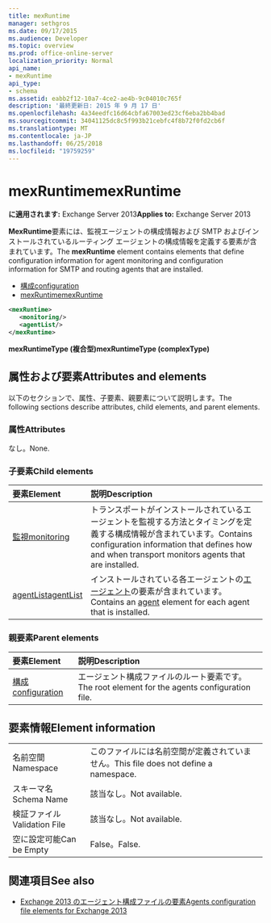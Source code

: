 ```yaml
---
title: mexRuntime
manager: sethgros
ms.date: 09/17/2015
ms.audience: Developer
ms.topic: overview
ms.prod: office-online-server
localization_priority: Normal
api_name:
- mexRuntime
api_type:
- schema
ms.assetid: eabb2f12-10a7-4ce2-ae4b-9c04010c765f
description: '最終更新日: 2015 年 9 月 17 日'
ms.openlocfilehash: 4a34eedfc16d64cbfa67003ed23cf6eba2bb4bad
ms.sourcegitcommit: 34041125dc8c5f993b21cebfc4f8b72f0fd2cb6f
ms.translationtype: MT
ms.contentlocale: ja-JP
ms.lasthandoff: 06/25/2018
ms.locfileid: "19759259"
---
```

# <a name="mexruntime"></a><span data-ttu-id="4b1f8-103">mexRuntime</span><span class="sxs-lookup"><span data-stu-id="4b1f8-103">mexRuntime</span></span>
  
<span data-ttu-id="4b1f8-104">**に適用されます:** Exchange Server 2013</span><span class="sxs-lookup"><span data-stu-id="4b1f8-104">**Applies to:** Exchange Server 2013</span></span>
  
<span data-ttu-id="4b1f8-105">**MexRuntime**要素には、監視エージェントの構成情報および SMTP およびインストールされているルーティング エージェントの構成情報を定義する要素が含まれています。</span><span class="sxs-lookup"><span data-stu-id="4b1f8-105">The **mexRuntime** element contains elements that define configuration information for agent monitoring and configuration information for SMTP and routing agents that are installed.</span></span> 
  
- [<span data-ttu-id="4b1f8-106">構成</span><span class="sxs-lookup"><span data-stu-id="4b1f8-106">configuration</span></span>](configuration.md)  
- [<span data-ttu-id="4b1f8-107">mexRuntime</span><span class="sxs-lookup"><span data-stu-id="4b1f8-107">mexRuntime</span></span>](mexruntime.md)
  
```XML
<mexRuntime>
   <monitoring/>
   <agentList/>
</mexRuntime>
```

<span data-ttu-id="4b1f8-108">**mexRuntimeType (複合型)**</span><span class="sxs-lookup"><span data-stu-id="4b1f8-108">**mexRuntimeType (complexType)**</span></span>

## <a name="attributes-and-elements"></a><span data-ttu-id="4b1f8-109">属性および要素</span><span class="sxs-lookup"><span data-stu-id="4b1f8-109">Attributes and elements</span></span>

<span data-ttu-id="4b1f8-110">以下のセクションで、属性、子要素、親要素について説明します。</span><span class="sxs-lookup"><span data-stu-id="4b1f8-110">The following sections describe attributes, child elements, and parent elements.</span></span>
  
### <a name="attributes"></a><span data-ttu-id="4b1f8-111">属性</span><span class="sxs-lookup"><span data-stu-id="4b1f8-111">Attributes</span></span>

<span data-ttu-id="4b1f8-112">なし。</span><span class="sxs-lookup"><span data-stu-id="4b1f8-112">None.</span></span>
  
### <a name="child-elements"></a><span data-ttu-id="4b1f8-113">子要素</span><span class="sxs-lookup"><span data-stu-id="4b1f8-113">Child elements</span></span>

|<span data-ttu-id="4b1f8-114">**要素**</span><span class="sxs-lookup"><span data-stu-id="4b1f8-114">**Element**</span></span>|<span data-ttu-id="4b1f8-115">**説明**</span><span class="sxs-lookup"><span data-stu-id="4b1f8-115">**Description**</span></span>|
|:-----|:-----|
|[<span data-ttu-id="4b1f8-116">監視</span><span class="sxs-lookup"><span data-stu-id="4b1f8-116">monitoring</span></span>](monitoring.md) <br/> |<span data-ttu-id="4b1f8-117">トランスポートがインストールされているエージェントを監視する方法とタイミングを定義する構成情報が含まれています。</span><span class="sxs-lookup"><span data-stu-id="4b1f8-117">Contains configuration information that defines how and when transport monitors agents that are installed.</span></span>  <br/> |
|[<span data-ttu-id="4b1f8-118">agentList</span><span class="sxs-lookup"><span data-stu-id="4b1f8-118">agentList</span></span>](agentlist.md) <br/> |<span data-ttu-id="4b1f8-119">インストールされている各エージェントの[エージェント](agent.md)の要素が含まれています。</span><span class="sxs-lookup"><span data-stu-id="4b1f8-119">Contains an [agent](agent.md) element for each agent that is installed.</span></span>  <br/> |
   
### <a name="parent-elements"></a><span data-ttu-id="4b1f8-120">親要素</span><span class="sxs-lookup"><span data-stu-id="4b1f8-120">Parent elements</span></span>

|<span data-ttu-id="4b1f8-121">**要素**</span><span class="sxs-lookup"><span data-stu-id="4b1f8-121">**Element**</span></span>|<span data-ttu-id="4b1f8-122">**説明**</span><span class="sxs-lookup"><span data-stu-id="4b1f8-122">**Description**</span></span>|
|:-----|:-----|
|[<span data-ttu-id="4b1f8-123">構成</span><span class="sxs-lookup"><span data-stu-id="4b1f8-123">configuration</span></span>](configuration.md) <br/> |<span data-ttu-id="4b1f8-124">エージェント構成ファイルのルート要素です。</span><span class="sxs-lookup"><span data-stu-id="4b1f8-124">The root element for the agents configuration file.</span></span>  <br/> |
   
## <a name="element-information"></a><span data-ttu-id="4b1f8-125">要素情報</span><span class="sxs-lookup"><span data-stu-id="4b1f8-125">Element information</span></span>

|||
|:-----|:-----|
|<span data-ttu-id="4b1f8-126">名前空間</span><span class="sxs-lookup"><span data-stu-id="4b1f8-126">Namespace</span></span>  <br/> |<span data-ttu-id="4b1f8-127">このファイルには名前空間が定義されていません。</span><span class="sxs-lookup"><span data-stu-id="4b1f8-127">This file does not define a namespace.</span></span>  <br/> |
|<span data-ttu-id="4b1f8-128">スキーマ名</span><span class="sxs-lookup"><span data-stu-id="4b1f8-128">Schema Name</span></span>  <br/> |<span data-ttu-id="4b1f8-129">該当なし。</span><span class="sxs-lookup"><span data-stu-id="4b1f8-129">Not available.</span></span>  <br/> |
|<span data-ttu-id="4b1f8-130">検証ファイル</span><span class="sxs-lookup"><span data-stu-id="4b1f8-130">Validation File</span></span>  <br/> |<span data-ttu-id="4b1f8-131">該当なし。</span><span class="sxs-lookup"><span data-stu-id="4b1f8-131">Not available.</span></span>  <br/> |
|<span data-ttu-id="4b1f8-132">空に設定可能</span><span class="sxs-lookup"><span data-stu-id="4b1f8-132">Can be Empty</span></span>  <br/> |<span data-ttu-id="4b1f8-133">False。</span><span class="sxs-lookup"><span data-stu-id="4b1f8-133">False.</span></span>  <br/> |
   
## <a name="see-also"></a><span data-ttu-id="4b1f8-134">関連項目</span><span class="sxs-lookup"><span data-stu-id="4b1f8-134">See also</span></span>

- [<span data-ttu-id="4b1f8-135">Exchange 2013 のエージェント構成ファイルの要素</span><span class="sxs-lookup"><span data-stu-id="4b1f8-135">Agents configuration file elements for Exchange 2013</span></span>](agents-configuration-file-elements-for-exchange-2013.md)

